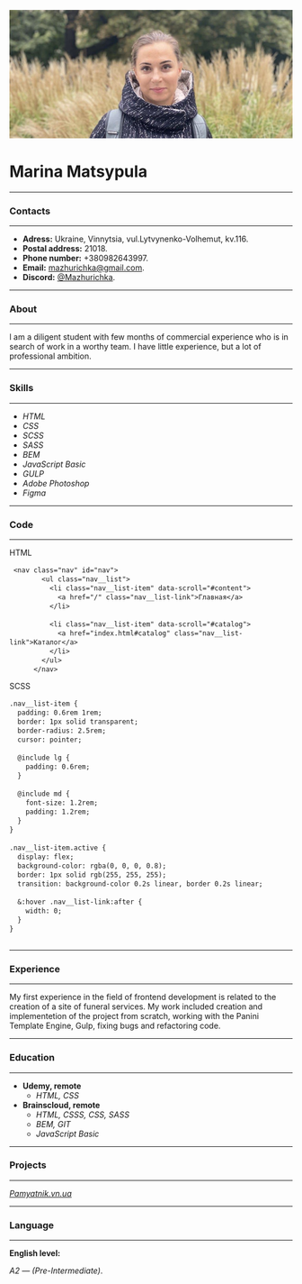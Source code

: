 ![personal photo](./img/Personal-photo.jpg "Marina Matsypula 1")

# Marina Matsypula

****
### Contacts
****
+ **Adress:** Ukraine, Vinnytsia, vul.Lytvynenko-Volhemut, kv.116.
+ **Postal address:** 21018.
+ **Phone number:** +380982643997.
+ **Email:** <mazhurichka@gmail.com>.
+ **Discord:** [@Mazhurichka](https://discord.gg/XdM7hTYr).
****

### About
****
l am a diligent student with few months of commercial experience who is in search of work in a worthy team.
I have little experience, but a lot of professional ambition.
****
### Skills
****
+ *HTML* 
+ *CSS*
+ *SCSS*
+ *SASS*
+ *BEM*
+ *JavaScript Basic*
+ *GULP*
+ *Adobe Photoshop*
+ *Figma*

****

### Code
****
HTML
```
 <nav class="nav" id="nav">
        <ul class="nav__list">
          <li class="nav__list-item" data-scroll="#content">
            <a href="/" class="nav__list-link">Главная</a>
          </li>

          <li class="nav__list-item" data-scroll="#catalog">
            <a href="index.html#catalog" class="nav__list-link">Каталог</a>
          </li>
        </ul>
      </nav>
```

SCSS
```
.nav__list-item {
  padding: 0.6rem 1rem;
  border: 1px solid transparent;
  border-radius: 2.5rem;
  cursor: pointer;

  @include lg {
    padding: 0.6rem;
  }

  @include md {
    font-size: 1.2rem;
    padding: 1.2rem;
  }
}

.nav__list-item.active {
  display: flex;
  background-color: rgba(0, 0, 0, 0.8);
  border: 1px solid rgb(255, 255, 255);
  transition: background-color 0.2s linear, border 0.2s linear;

  &:hover .nav__list-link:after {
    width: 0;
  }
}


```

****
### Experience
****
My first experience in the field of frontend development is related to the creation of a site of funeral services.  My work included сreation and implementetion of the project from scratch, working with the Panini Template Engine, Gulp, fixing bugs and 
refactoring code.
****
### Education
****
+ **Udemy, remote**
  + *HTML, CSS*
+ **Brainscloud, remote**
  + *HTML, CSSS, CSS, SASS*
  + *BEM, GIT*
  + *JavaScript Basic*

****

### Projects
****
*[Pamyatnik.vn.ua](https://pamyatnik.vn.ua/)*
****
### Language
****
**English level:** 

*A2 — (Pre-Intermediate)*.


